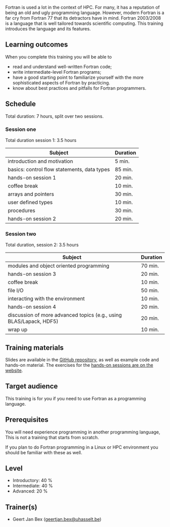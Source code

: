 Fortran is used a lot in the context of HPC.  For many, it has a
reputation of being an old and ugly programming language.  However,
modern Fortran is a far cry from Fortran 77 that its detractors have
in mind.  Fortran 2003/2008 is a language that is well tailored
towards scientific computing.  This training introduces the language
and its features.


## Learning outcomes

When you complete this training you will be able to

  * read and understand well-written Fortran code;
  * write intermediate-level Fortran programs;
  * have a good starting point to familiarize yourself with the more
    sophisticated aspects of Fortran by practicing.
  * know about best practices and pitfalls for Fortran programmers.


## Schedule

Total duration: 7 hours, split over two sessions.

### Session one

Total duration session 1: 3.5 hours

  | Subject                                     | Duration |
  |---------------------------------------------|----------|
  | introduction and motivation                 |  5 min.  |
  | basics: control flow statements, data types | 85 min.  |
  | hands-on session 1                          | 20 min.  |
  | coffee break                                | 10 min.  |
  | arrays and pointers                         | 30 min.  |
  | user defined types                          | 10 min.  |
  | procedures                                  | 30 min.  |
  | hands-on session 2                          | 20 min.  |

### Session two

Total duration, session 2: 3.5 hours

  | Subject                                                            | Duration |
  |--------------------------------------------------------------------|----------|
  | modules and object oriented programming                            | 70 min.  |
  | hands-on session 3                                                 | 20 min.  |
  | coffee break                                                       | 10 min.  |
  | file I/O                                                           | 50 min.  |
  | interacting with the environment                                   | 10 min.  |
  | hands-on session 4                                                 | 20 min.  |
  | discussion of more advanced topics (e.g., using BLAS/Lapack, HDF5) | 20 min.  |
  | wrap up                                                            | 10 min.  |


## Training materials

Slides are available in the
 [GitHub repository](https://github.com/gjbex/Fortran-for-programmers),
as well as example code and hands-on material.  The exercises for the
[hands-on sessions are on the website](hands-on/README.md).


## Target audience

This training is for you if you need to use Fortran as a programming
language.


## Prerequisites

You will need experience programming in another programming language,
This is not a training that starts from scratch.

If you plan to do Fortran programming in a Linux or HPC environment you should
be familiar with these as well.


## Level

* Introductory: 40 %
* Intermediate: 40 %
* Advanced: 20 %


## Trainer(s)

  * Geert Jan Bex ([geertjan.bex@uhasselt.be](mailto:geertjan.bex@uhasselt.be))
